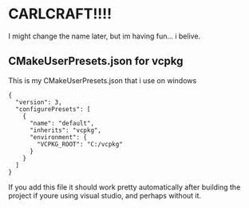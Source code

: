 # CARLCRAFT!!!!

I might change the name later, but im having fun... i belive.



## CMakeUserPresets.json for vcpkg

This is my CMakeUserPresets.json that i use on windows
```
{
  "version": 3,
  "configurePresets": [
    {
      "name": "default",
      "inherits": "vcpkg",
      "environment": {
        "VCPKG_ROOT": "C:/vcpkg"
      }
    }
  ]
}
```

If you add this file it should work pretty automatically after building the project if youre using visual studio, and perhaps without it.